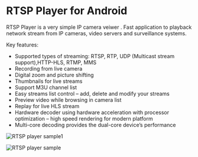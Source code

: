 # RTSP Player for Android
  RTSP Player is a very simple IP camera veiwer . 
  Fast application to playback network stream from IP cameras, video servers and surveillance systems. 

  Key features: 
*  Supported types of streaming: RTSP, RTP, UDP (Multicast stream support),HTTP-HLS, RTMP, MMS
* Recording from live camera
*  Digital zoom and picture shifting 
*  Thumbnails for live streams
*  Support M3U channel list
*  Easy streams list control – add, delete and modify your streams
*  Preview video while browsing in camera list 
*  Replay for live HLS stream
*  Hardware decoder using hardware acceleration with processor optimization – high speed rendering for modern platform
*  Multi-core decoding provides the dual-core device’s performance 


![RTSP player sample1](http://www.videoexpertsgroup.com/git/sample1.png)

![RTSP player sample](http://www.videoexpertsgroup.com/git/sample2.png)

